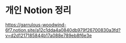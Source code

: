 
# 개인 Notion 정리
https://garrulous-woodwind-6f7.notion.site/a12c1dda4a0840db979f26700830a3fd?v=d2d1217185844b17a088e789eb8f6e3e
